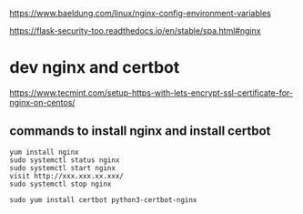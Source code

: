 
https://www.baeldung.com/linux/nginx-config-environment-variables

https://flask-security-too.readthedocs.io/en/stable/spa.html#nginx

# dev nginx and certbot

https://www.tecmint.com/setup-https-with-lets-encrypt-ssl-certificate-for-nginx-on-centos/

## commands to install nginx and install certbot

    yum install nginx
    sudo systemctl status nginx
    sudo systemctl start nginx
    visit http://xxx.xxx.xx.xxx/
    sudo systemctl stop nginx

    sudo yum install certbot python3-certbot-nginx
